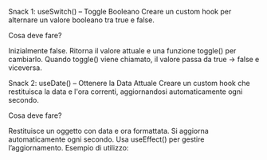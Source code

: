 Snack 1: useSwitch() – Toggle Booleano
Creare un custom hook per alternare un valore booleano tra true e false.

Cosa deve fare?

Inizialmente false.
Ritorna il valore attuale e una funzione toggle() per cambiarlo.
Quando toggle() viene chiamato, il valore passa da true → false e viceversa.

Snack 2: useDate() – Ottenere la Data Attuale
Creare un custom hook che restituisca la data e l'ora correnti, aggiornandosi automaticamente ogni secondo.

Cosa deve fare?

Restituisce un oggetto con data e ora formattata.
Si aggiorna automaticamente ogni secondo.
Usa useEffect() per gestire l’aggiornamento.
Esempio di utilizzo: